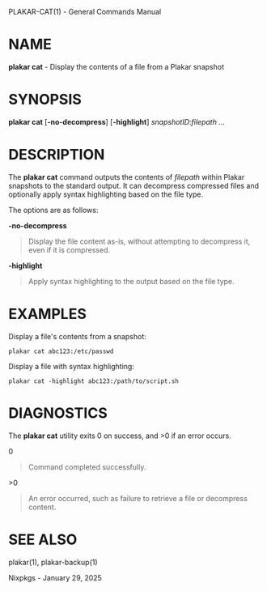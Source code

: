 PLAKAR-CAT(1) - General Commands Manual

# NAME

**plakar cat** - Display the contents of a file from a Plakar snapshot

# SYNOPSIS

**plakar cat**
\[**-no-decompress**]
\[**-highlight**]
*snapshotID*:*filepath&nbsp;...*

# DESCRIPTION

The
**plakar cat**
command outputs the contents of
*filepath*
within Plakar snapshots to the
standard output.
It can decompress compressed files and optionally apply syntax
highlighting based on the file type.

The options are as follows:

**-no-decompress**

> Display the file content as-is, without attempting to decompress it,
> even if it is compressed.

**-highlight**

> Apply syntax highlighting to the output based on the file type.

# EXAMPLES

Display a file's contents from a snapshot:

	plakar cat abc123:/etc/passwd

Display a file with syntax highlighting:

	plakar cat -highlight abc123:/path/to/script.sh

# DIAGNOSTICS

The **plakar cat** utility exits&#160;0 on success, and&#160;&gt;0 if an error occurs.

0

> Command completed successfully.

&gt;0

> An error occurred, such as failure to retrieve a file or decompress
> content.

# SEE ALSO

plakar(1),
plakar-backup(1)

Nixpkgs - January 29, 2025
